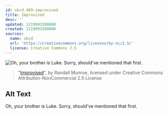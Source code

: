 ```yaml
---
id: xkcd.469-improvised
title: Improvised
desc: ''
updated: 1219993200000
created: 1219993200000
sources:
  name: xkcd
  url: 'https://creativecommons.org/licenses/by-nc/2.5/'
  license: Creative Commons 2.5
---
```

![Oh, your brother is Luke.  Sorry, should've mentioned that first.](https://imgs.xkcd.com/comics/improvised.png)
> "[Improvised](https://xkcd.com/469/)", by Randall Munroe, licensed under Creative Commons Attribution-NonCommercial 2.5 License

## Alt Text
Oh, your brother is Luke.  Sorry, should've mentioned that first.
